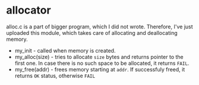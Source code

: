allocator
=========

alloc.c is a part of bigger program, which I did not wrote. Therefore,
I've just uploaded this module, which takes care of allocating and deallocating
memory.

* my_init - called when memory is created.
* my_alloc(size) - tries to allocate `size` bytes and returns pointer to the first one.
In case there is no such space to be allocated, it returns `FAIL`.
* my_free(addr) - frees memory starting at `addr`. If successfuly freed, it returns
`OK` status, otherwise `FAIL`
